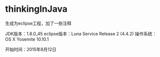 # thinkingInJava
生成为eclipse工程，加了一些注释

JDK版本：1.8.0_45
eclipse版本：Luna Service Release 2 (4.4.2)
操作系统：OS X Yosemite 10.10.1

开始时间：2015年8月12日
